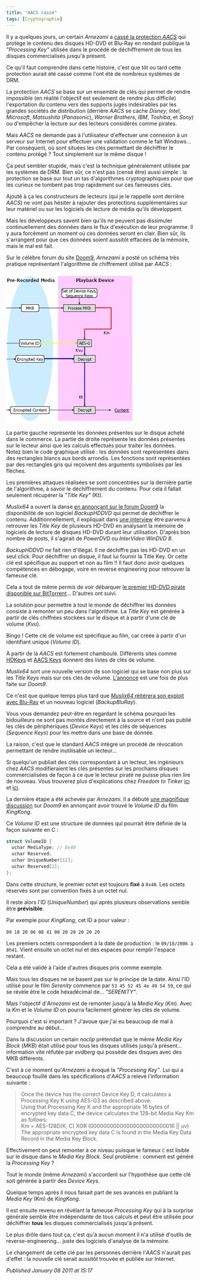 ```yaml
---
title: "AACS cassé"
tags: [Cryptographie]
---
```


Il y a quelques jours, un certain *Arnezami* a [cassé la protection *AACS*](http://www.theregister.co.uk/2007/02/14/aacs_hack/) qui protège le contenu des disques HD-DVD et Blu-Ray en rendant publique la *"Processing Key"* utilisée dans le procédé de déchiffrement de tous les disques commercialisés jusqu'à présent.  

Ce qu'il faut comprendre dans cette histoire, c'est que tôt ou tard cette protection aurait été cassé comme l'ont été de nombreux systèmes de DRM.  

La protection *AACS* se base sur un ensemble de clés qui permet de rendre impossible (en réalité l'objectif est seulement de rendre plus difficile) l'exportation du contenu vers des supports jugés indésirables par les grandes sociétés de distribution (derrière *AACS* se cache *Disney*, *Intel*, *Microsoft*, *Matsushita* (*Panasonic*), *Warner Brothers*, *IBM*, *Toshiba*, et *Sony*) ou d'empêcher la lecture sur des lecteurs considérés comme pirates.  

Mais *AACS* ne demande pas à l'utilisateur d'effectuer une connexion à un serveur sur Internet pour effectuer une validation comme le fait Windows... Par conséquent, où sont situées les clés permettant de déchiffrer le contenu protégé ? Tout simplement sur le même disque !  

Ça peut sembler stupide, mais c'est la technique généralement utilisée par les systèmes de DRM. Bien sûr, ce n'est pas (censé être) aussi simple : la protection se base sur tout un tas d'algorithmes cryptographiques pour que les curieux ne tombent pas trop rapidement sur ces fameuses clés.  

Ajouté à ça les constructeurs de lecteurs (qui je le rappelle sont derrière *AACS*) ne vont pas hésiter à rajouter des protections supplémentaires sur leur matériel ou sur les logiciels de lecture de média qu'ils développent.  

Mais les développeurs savent bien qu'ils ne peuvent pas dissimuler continuellement des données dans le flux d'exécution de leur programme. Il y aura forcément un moment où ces données seront en clair. Bien sûr, ils s'arrangent pour que ces données soient aussitôt effacées de la mémoire, mais le mal est fait.  

Sur le célèbre forum du site [Doom9](http://www.doom9.org/), *Arnezami* a posté un schéma très pratique représentant l'algorithme de chiffrement utilisé par *AACS* :  

![AACS algorithm](/assets/img/aacs.png)

La partie gauche représente les données présentes sur le disque acheté dans le commerce. La partie de droite représente les données présentes sur le lecteur ainsi que les calculs effectués pour traiter les données.  
Notez bien le code graphique utilisé : les données sont représentées dans des rectangles blancs aux bords arrondis. Les fonctions sont représentées par des rectangles gris qui reçoivent des arguments symbolisés par les flèches.  

Les premières attaques réalisées se sont concentrées sur la dernière partie de l'algorithme, à savoir le déchiffrement du contenu. Pour cela il fallait seulement récupérer la *"Title Key"* (Kt).  

*Muslix64* a ouvert la danse [en annonçant sur le forum Doom9](http://forum.doom9.org/showthread.php?t=119871) la disponibilité de son logiciel *BackupHDDVD* qui permet de déchiffrer le contenu. Additionnellement, il expliquait dans [une interview](http://www.slyck.com/story1390.html) être parvenu à retrouver les _Title Key_ de plusieurs HD-DVD en analysant la mémoire de logiciels de lecture de disques HD-DVD durant leur utilisation. D'après bon nombre de posts, il s'agirait de *PowerDVD* ou *InterVideo WinDVD 8*.  

*BackupHDDVD* ne fait rien d'illégal. Il ne déchiffre pas les HD-DVD en un seul click. Pour déchiffrer un disque, il faut lui fournir la Title Key. Or cette clé est spécifique au support et non au film !! Il faut donc avoir quelques compétences en débogage, voire en reverse engineering pour retrouver la fameuse clé.  

Cela a tout de même permis de voir débarquer [le premier HD-DVD pirate disponible sur BitTorrent](http://www.theregister.co.uk/2007/01/18/hd-dvd_crack/)... D'autres ont suivi.  

La solution pour permettre à tout le monde de déchiffrer les données consiste à remonter un peu dans l'algorithme. La _Title Key_ est générée à partir de clés chiffrées stockées sur le disque et à partir d'une clé de volume (_Kvu_).  

Bingo ! Cette clé de volume est spécifique au film, car créée à partir d'un identifiant unique (_Volume ID_).  

À partir de là *AACS* est fortement chamboulé. Différents sites comme [HDKeys](http://www.hdkeys.com/) et [AACS Keys](http://www.aacskeys.com/) donnent des listes de clés de volume.  

*Muslix64* sort une nouvelle version de son logiciel qui se base non plus sur les _Title Keys_ mais sur ces clés de volume. [L'annonce](http://forum.doom9.org/showpost.php?p=924731&postcount=245) est une fois de plus faite sur *Doom9*.  

Ce n'est que quelque temps plus tard que [*Muslix64* réitérera son exploit avec Blu-Ray](http://www.theregister.co.uk/2007/01/23/blu-ray_drm_cracked/) et un nouveau logiciel (*BackupBluRay*).  

Vous vous demandez peut-être en regardant le schéma pourquoi les bidouilleurs ne sont pas montés directement à la source et n'ont pas publié les clés de périphériques (*Device Keys*) et les clés de séquences (*Sequence Keys*) pour les mettre dans une base de donnée.  

La raison, c'est que le standard *AACS* intègre un procédé de révocation permettant de rendre inutilisable un lecteur...  

Si quelqu'un publiait des clés correspondant à un lecteur, les ingénieurs chez *AACS* modifieraient les clés présentes sur les prochains disques commercialisées de façon à ce que le lecteur piraté ne puisse plus rien lire de nouveau. Vous trouverez plus d'explications chez *Freedom to Tinker* [ici](http://www.freedom-to-tinker.com/?p=1107) et [ici](http://www.freedom-to-tinker.com/?p=1110).  

La dernière étape a été achevée par *Arnezami*. Il a débuté [une magnifique discussion](http://forum.doom9.org/showthread.php?t=121866) sur *Doom9* en annonçant avoir trouvé le *Volume ID* du film *KingKong*.  

Ce *Volume ID* est une structure de données qui pourrait être définie de la façon suivante en C :  

```c
struct VolumeID {
  uchar MediaType; // 0x40
  uchar Reserved;
  uchar UniqueNumber[12];
  uchar Reserved[2];
};
```

Dans cette structure, le premier octet est toujours **fixé** à `0x40`. Les octets réservés sont par convention fixés à un octet nul.  

Il reste alors l'ID (*UniqueNumber*) qui après plusieurs observations semble être **prévisible**.  

Par exemple pour *KingKong*, cet ID a pour valeur :  

`09 18 20 06 08 41 00 20 20 20 20 20 ` 

Les premiers octets correspondent à la date de production : le `09/18/2006 à 8h41`. Vient ensuite un octet nul et des espaces pour remplir l'espace restant.  

Cela a été validé à l'aide d'autres disques pris comme exemple.  

Mais tous les disques ne se basent pas sur le principe de la date. Ainsi l'ID utilisé pour le film *Serenity* commence par `53 45 52 45 4e 49 54 59`, ce qui se révèle être le code héxadécimal de... *"SERENITY"*.  

Mais l'objectif d'*Arnezami* est de remonter jusqu'à la *Media Key* (_Km_). Avec la _Km_ et le *Volume ID* on pourra facilement générer les clés de volume.  

Pourquoi c'est si important ? J'avoue que j'ai eu beaucoup de mal à comprendre au début...  

Dans la discussion un certain *noclip* prétendait que le même *Media Key Block* (_MKB_) était utilisé pour tous les disques utilisés jusqu'à présent... information vite réfutée par *evdberg* qui possède des disques avec des MKB différents.  

C'est à ce moment qu'*Arnezami* a évoqué la *"Processing Key"*. Lui qui a beaucoup fouillé dans les spécifications d'*AACS* a relevé l'information suivante :  

> Once the device has the correct Device Key D, it calculates a Processing Key K using AES-G3 as described above.  
> Using that Processing Key K and the appropriate 16 bytes of encrypted key data C, the device calculates the 128-bit Media Key Km as follows:  
> Km = AES-128D(K, C) XOR (00000000000000000000000016 || uv)  
> The appropriate encrypted key data C is found in the Media Key Data Record in the Media Key Block.
>

Effectivement on peut remonter à ce niveau puisque le fameux `C` est lisible sur le disque dans le *Media Key Block*. Seul problème : comment est généré la *Processing Key* ?  

Tout le monde (même *Arnezami*) s'accordent sur l'hypothèse que cette clé soit générée à partir des *Device Keys*.  

Quelque temps après il nous faisait part de ses avancés en publiant la *Media Key* (Km) de *KingKong*.  

Il est ensuite revenu en révélant la fameuse *Processing Key* qui à la surprise générale semble être indépendante de tous calculs et peut être utilisée pour déchiffrer **tous** les disques commercialisés jusqu'à présent.  

Le plus drôle dans tout ça, c'est qu'à aucun moment il n'a utilisé d'outils de reverse-engineering... juste des logiciels d'analyse de la mémoire.  

Le changement de cette clé par les personnes derrière l'*AACS* n'aurait pas d'effet : la nouvelle clé serait aussitôt trouvée et publiée sur Internet.

*Published January 08 2011 at 15:17*
